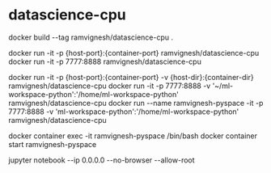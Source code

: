 # datascience-cpu

docker build --tag ramvignesh/datascience-cpu .

docker run -it -p {host-port}:{container-port} ramvignesh/datascience-cpu <br/>
docker run -it -p 7777:8888 ramvignesh/datascience-cpu


docker run -it -p {host-port}:{container-port} -v {host-dir}:{container-dir} ramvignesh/datascience-cpu
docker run -it -p 7777:8888 -v '~/ml-workspace-python':'/home/ml-workspace-python' ramvignesh/datascience-cpu
docker run --name ramvignesh-pyspace -it -p 7777:8888 -v 'ml-workspace-python':'/home/ml-workspace-python' ramvignesh/datascience-cpu


docker container exec -it ramvignesh-pyspace /bin/bash
docker container start ramvignesh-pyspace


jupyter notebook --ip 0.0.0.0  --no-browser --allow-root
